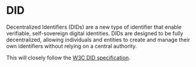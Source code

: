 # DID

Decentralized Identifiers (DIDs) are a new type of identifier that enable verifiable, self-sovereign digital identities. DIDs are designed to be fully decentralized, allowing individuals and entities to create and manage their own identifiers without relying on a central authority.

This will closely follow the [W3C DID specification](https://www.w3.org/TR/did-core/).


